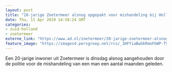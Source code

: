 ```yaml
---
layout: post
title: "20-jarige Zoetermeer alsnog opgepakt voor mishandeling bij Hollands Spoor"
date: Thu, 11 Apr 2019 14:58:24 GMT
categories: 
- zuid-holland 
- zoetermeer 
externe_link: "https://www.ad.nl/zoetermeer/20-jarige-zoetermeer-alsnog-opgepakt-voor-mishandeling-bij-hollands-spoor~a776a743/"
feature_image: "https://images4.persgroep.net/rcs/_1HFYiaBwGkRmoFGWP-T9UaO6gQ/diocontent/104771291/_fitwidth/400/?appId=21791a8992982cd8da851550a453bd7f&quality=0.7"
---
```


Een 20-jarige inwoner uit Zoetermeer is dinsdag alsnog aangehouden door de politie voor de mishandeling van een man een aantal maanden geleden.
